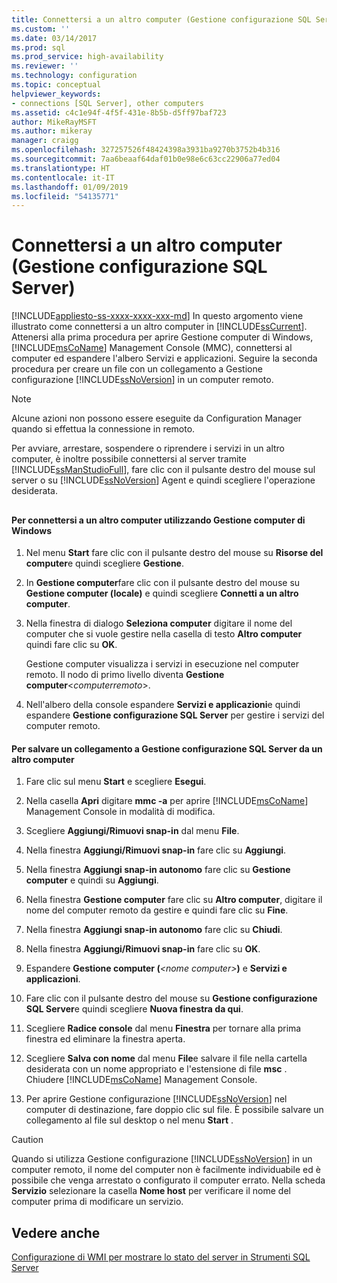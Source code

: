 ```yaml
---
title: Connettersi a un altro computer (Gestione configurazione SQL Server) | Microsoft Docs
ms.custom: ''
ms.date: 03/14/2017
ms.prod: sql
ms.prod_service: high-availability
ms.reviewer: ''
ms.technology: configuration
ms.topic: conceptual
helpviewer_keywords:
- connections [SQL Server], other computers
ms.assetid: c4c1e94f-4f5f-431e-8b5b-d5ff97baf723
author: MikeRayMSFT
ms.author: mikeray
manager: craigg
ms.openlocfilehash: 327257526f48424398a3931ba9270b3752b4b316
ms.sourcegitcommit: 7aa6beaaf64daf01b0e98e6c63cc22906a77ed04
ms.translationtype: HT
ms.contentlocale: it-IT
ms.lasthandoff: 01/09/2019
ms.locfileid: "54135771"
---
```

# <a name="scm-services---connect-to-another-computer"></a>Connettersi a un altro computer (Gestione configurazione SQL Server)
[!INCLUDE[appliesto-ss-xxxx-xxxx-xxx-md](../../includes/appliesto-ss-xxxx-xxxx-xxx-md.md)]
  In questo argomento viene illustrato come connettersi a un altro computer in [!INCLUDE[ssCurrent](../../includes/sscurrent-md.md)]. Attenersi alla prima procedura per aprire Gestione computer di Windows, [!INCLUDE[msCoName](../../includes/msconame-md.md)] Management Console (MMC), connettersi al computer ed espandere l'albero Servizi e applicazioni. Seguire la seconda procedura per creare un file con un collegamento a Gestione configurazione [!INCLUDE[ssNoVersion](../../includes/ssnoversion-md.md)] in un computer remoto.  
  
> [!NOTE]  
>  Alcune azioni non possono essere eseguite da Configuration Manager quando si effettua la connessione in remoto.  
  
 Per avviare, arrestare, sospendere o riprendere i servizi in un altro computer, è inoltre possibile connettersi al server tramite [!INCLUDE[ssManStudioFull](../../includes/ssmanstudiofull-md.md)], fare clic con il pulsante destro del mouse sul server o su [!INCLUDE[ssNoVersion](../../includes/ssnoversion-md.md)] Agent e quindi scegliere l'operazione desiderata.  
  
##  <a name="SSMSProcedure"></a>  
  
#### <a name="to-connect-to-another-computer-with-windows-computer-management"></a>Per connettersi a un altro computer utilizzando Gestione computer di Windows  
  
1.  Nel menu **Start** fare clic con il pulsante destro del mouse su **Risorse del computer**e quindi scegliere **Gestione**.  
  
2.  In **Gestione computer**fare clic con il pulsante destro del mouse su **Gestione computer (locale)** e quindi scegliere **Connetti a un altro computer**.  
  
3.  Nella finestra di dialogo **Seleziona computer** digitare il nome del computer che si vuole gestire nella casella di testo **Altro computer** quindi fare clic su **OK**.  
  
     Gestione computer visualizza i servizi in esecuzione nel computer remoto. Il nodo di primo livello diventa **Gestione computer**\<*computerremoto*>.  
  
4.  Nell'albero della console espandere **Servizi e applicazioni**e quindi espandere **Gestione configurazione SQL Server** per gestire i servizi del computer remoto.  
  
#### <a name="to-save-a-link-to-sql-server-configuration-manager-for-another-computer"></a>Per salvare un collegamento a Gestione configurazione SQL Server da un altro computer  
  
1.  Fare clic sul menu **Start** e scegliere **Esegui**.  
  
2.  Nella casella **Apri** digitare **mmc -a** per aprire [!INCLUDE[msCoName](../../includes/msconame-md.md)] Management Console in modalità di modifica.  
  
3.  Scegliere **Aggiungi/Rimuovi snap-in** dal menu **File**.  
  
4.  Nella finestra **Aggiungi/Rimuovi snap-in** fare clic su **Aggiungi**.  
  
5.  Nella finestra **Aggiungi snap-in autonomo** fare clic su **Gestione computer** e quindi su **Aggiungi**.  
  
6.  Nella finestra **Gestione computer** fare clic su **Altro computer**, digitare il nome del computer remoto da gestire e quindi fare clic su **Fine**.  
  
7.  Nella finestra **Aggiungi snap-in autonomo** fare clic su **Chiudi**.  
  
8.  Nella finestra **Aggiungi/Rimuovi snap-in** fare clic su **OK**.  
  
9. Espandere **Gestione computer (**_\<nome computer>_**)** e **Servizi e applicazioni**.  
  
10. Fare clic con il pulsante destro del mouse su **Gestione configurazione SQL Server**e quindi scegliere **Nuova finestra da qui**.  
  
11. Scegliere **Radice console** dal menu **Finestra** per tornare alla prima finestra ed eliminare la finestra aperta.  
  
12. Scegliere **Salva con nome** dal menu **File**e salvare il file nella cartella desiderata con un nome appropriato e l'estensione di file **msc** . Chiudere [!INCLUDE[msCoName](../../includes/msconame-md.md)] Management Console.  
  
13. Per aprire Gestione configurazione [!INCLUDE[ssNoVersion](../../includes/ssnoversion-md.md)] nel computer di destinazione, fare doppio clic sul file. È possibile salvare un collegamento al file sul desktop o nel menu **Start** .  
  
> [!CAUTION]  
>  Quando si utilizza Gestione configurazione [!INCLUDE[ssNoVersion](../../includes/ssnoversion-md.md)] in un computer remoto, il nome del computer non è facilmente individuabile ed è possibile che venga arrestato o configurato il computer errato. Nella scheda **Servizio** selezionare la casella **Nome host** per verificare il nome del computer prima di modificare un servizio.  
  
## <a name="see-also"></a>Vedere anche  
 [Configurazione di WMI per mostrare lo stato del server in Strumenti SQL Server](../../ssms/configure-wmi-to-show-server-status-in-sql-server-tools.md)  
  
  
